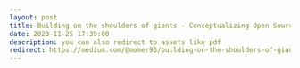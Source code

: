 ```yaml
---
layout: post
title: Building on the shoulders of giants - Conceptualizing Open Source Machine Tools
date: 2023-11-25 17:39:00
description: you can also redirect to assets like pdf
redirect: https://medium.com/@momer93/building-on-the-shoulders-of-giants-conceptualizing-open-source-machine-tools-e709fce1d34d
---
```

